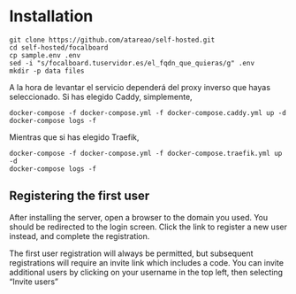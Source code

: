 # Installation

```
git clone https://github.com/atareao/self-hosted.git
cd self-hosted/focalboard
cp sample.env .env
sed -i "s/focalboard.tuservidor.es/el_fqdn_que_quieras/g" .env
mkdir -p data files
```

A la hora de levantar el servicio dependerá del proxy inverso que hayas seleccionado. Si has elegido Caddy, simplemente,

```
docker-compose -f docker-compose.yml -f docker-compose.caddy.yml up -d
docker-compose logs -f
```

Mientras que si has elegido Traefik,

```
docker-compose -f docker-compose.yml -f docker-compose.traefik.yml up -d
docker-compose logs -f
```

## Registering the first user

After installing the server, open a browser to the domain you used. You should be redirected to the login screen. Click the link to register a new user instead, and complete the registration.

The first user registration will always be permitted, but subsequent registrations will require an invite link which includes a code. You can invite additional users by clicking on your username in the top left, then selecting “Invite users”
